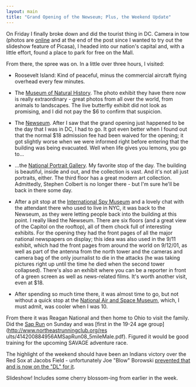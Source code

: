 ```yaml
---
layout: main
title: "Grand Opening of the Newseum; Plus, the Weekend Update"
---
```

On Friday I finally broke down and did the tourist thing in DC. Camera in tow
(photos are
[online](http://picasaweb.google.com/andybrett/Cherry_Blossom_Time_fb) and at
the end of the post since I wanted to try out the slideshow feature of
Picasa), I headed into our nation's capital and, with a little effort, found a
place to park for free on the Mall.

  
From there, the spree was on. In a little over three hours, I visited:

  
- Roosevelt Island: Kind of peaceful, minus the commercial aircraft flying overhead every few minutes.   
  
- The [Museum of Natural History](http://www.mnh.si.edu/). The photo exhibit they have there now is really extraordinary - great photos from all over the world, from animals to landscapes. The live butterfly exhibit did not look as promising, and I did not pay the $6 to confirm that suspicion.   
  
- The [Newseum](http://www.newseum.org/). After I saw that the grand opening just happened to be the day that I was in DC, I had to go. It got even better when I found out that the normal $18 admission fee had been waived for the opening; it got slightly worse when we were informed right before entering that the building was being evacuated. Well when life gives you lemons, you go to...  
  
- ...the [National Portrait Gallery](http://www.npg.si.edu/). My favorite stop of the day. The building is beautiful, inside and out, and the collection is vast. And it's not all just portraits, either. The third floor has a great modern art collection. Admittedly, Stephen Colbert is no longer there - but I'm sure he'll be back in there some day.   
  
- After a pit stop at the [International Spy Museum](http://www.spymuseum.org/) and a lovely chat with the attendant there who used to live in NYC, it was back to the Newseum, as they were letting people back into the building at this point. I really liked the Newseum. There are six floors (and a great view of the Capitol on the rooftop), all of them chock full of interesting exhibits. For the opening they had the front pages of all the major national newspapers on display; this idea was also used in the 9/11 exhibit, which had the front pages from around the world on 9/12/01, as well as part of the antenna from the north tower and the cameras and camera bag of the only journalist to die in the attacks (he was taking pictures right up until the time he died when the second tower collapsed). There's also an exhibit where you can be a reporter in front of a green screen as well as news-related films. It's worth another visit, even at $18.   
  
- After spending so much time there, it was almost time to go, but not without a quick stop at the [National Air and Space Museum](http://www.nasm.si.edu/), which, I must admit, was cooler when I was 10.   
  
From there it was Reagan National and then home to Ohio to visit the family.
Did the [Sap
Run](http://www.northeastrunningclub.org/RaceDetails.aspx?RaceID=5) on Sunday
and was [first in the 19-24 age group](http://www.northeastrunningclub.org/res
ults/414200884956AMSapRun08_5mileMale.pdf). Figured it would be good training
for the upcoming SAVAGE adventure race.

  
The highlight of the weekend should have been an Indians victory over the Red
Sox at Jacobs Field - unfortunately Joe "Blow" Borowski [prevented that and is
now on the "DL" for it](http://sports.espn.go.com/mlb/news/story?id=3347978).

  
Slideshow! Includes some cherry blossom-ing from earlier in the week.

  

